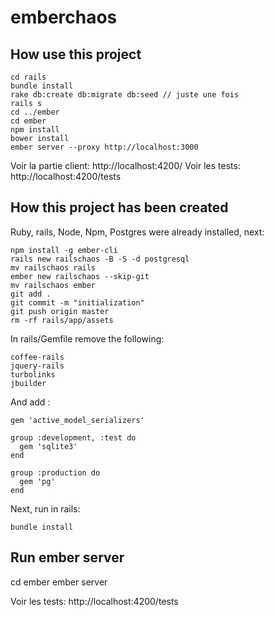 emberchaos
==========

How use this project
--------------------

```
cd rails
bundle install
rake db:create db:migrate db:seed // juste une fois
rails s
cd ../ember
cd ember
npm install
bower install
ember server --proxy http://localhost:3000
```

Voir la partie client: http://localhost:4200/
Voir les tests: http://localhost:4200/tests


How this project has been created
--------------------------------

Ruby, rails, Node, Npm, Postgres were already installed, next:

```
npm install -g ember-cli
rails new railschaos -B -S -d postgresql
mv railschaos rails
ember new railschaos --skip-git
mv railschaos ember
git add .
git commit -m "initialization"
git push origin master
rm -rf rails/app/assets
```

In rails/Gemfile remove the following:

```
coffee-rails
jquery-rails
turbolinks
jbuilder
```

And add :

```
gem 'active_model_serializers'

group :development, :test do
  gem 'sqlite3'
end

group :production do
  gem 'pg'
end
```

Next, run in rails:

```
bundle install
```


Run ember server
-----------------

cd ember
ember server

Voir les tests: http://localhost:4200/tests